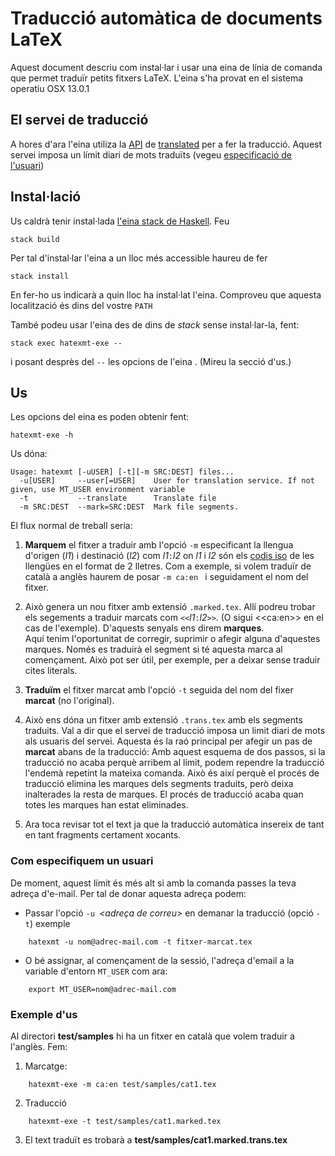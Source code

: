 # Traducció automàtica de documents LaTeX

Aquest document descriu com instal·lar i usar una eina de línia de comanda que permet traduïr
petits fitxers LaTeX.
L'eina s'ha provat en el sistema operatiu OSX 13.0.1


## El servei de traducció
A hores d'ara l'eina utiliza la [API](https://api.translated.com/v2) de [translated](https://translated.com/welcome)
per a fer la traducció.
Aquest servei imposa un límit diari de mots traduïts (vegeu [especificació de l'usuari](#com-especifiquem-un-usuari))



## Instal·lació

Us caldrà tenir instal·lada [l'eina stack de Haskell](https://docs.haskellstack.org/en/stable/).
Feu 

    stack build

Per tal d'instal·lar l'eina a un lloc més accessible haureu de fer

    stack install

En fer-ho us indicarà a quin lloc ha instal·lat l'eina.
Comproveu que aquesta localització és dins del vostre `PATH`

També podeu usar l'eina des de dins de _stack_ sense instal·lar-la, fent:

    stack exec hatexmt-exe --

i posant desprès del `--` les opcions de l'eina . (Mireu la secció d'us.)


## Us
Les opcions del eina es poden obtenir fent:

    hatexmt-exe -h

Us dóna:
````
Usage: hatexmt [-uUSER] [-t][-m SRC:DEST] files...
  -u[USER]     --user[=USER]    User for translation service. If not given, use MT_USER environment variable
  -t           --translate      Translate file
  -m SRC:DEST  --mark=SRC:DEST  Mark file segments.
````
El flux normal de treball seria:

1. **Marquem** el fitxer a traduir amb l'opció `-m` especificant la llengua d'origen (_l1_) i destinació (_l2_) com  _l1_`:`_l2_
on _l1_ i _l2_ són els [codis iso](https://en.wikipedia.org/wiki/List_of_ISO_639-1_codes) de les llengües en el format de 2 lletres.
Com a exemple, si volem traduïr de català a anglès haurem de posar `-m ca:en ` i seguidament el nom del fitxer.

2. Això genera un nou fitxer amb extensió `.marked.tex`. Allí podreu trobar els segements a traduir marcats com `<<`_l1_`:`_l2_`>>`.
(O sigui \<\<ca:en\>\> en el cas de l'exemple). D'aquests senyals ens direm **marques**.  
 Aquí tenim l'oportunitat de corregir, suprimir o afegir alguna d'aquestes marques.
 Només es traduirà el segment si té aquesta marca al començament.
 Això pot ser útil, per exemple, per a deixar sense traduir cites literals.

3. **Traduïm** el fitxer marcat amb l'opció `-t` seguida del nom del fixer **marcat** (no l'original).

4. Això ens dóna un fitxer amb extensió `.trans.tex` amb els segments traduits.
Val a dir que el servei de traducció imposa un limit diari de mots als usuaris del servei.
Aquesta és la raó principal per afegir un pas de **marcat** abans de la traducció:
Amb aquest esquema de dos passos, si la traducció no acaba perquè arribem al límit,
podem rependre la traducció l'endemà repetint la mateixa comanda.
Això és així perquè el procés de traducció elimina les marques dels segments traduits, però deixa inalterades la resta de marques.
El procés de traducció acaba quan totes les marques han estat eliminades.

5. Ara toca revisar tot el text ja que la traducció automàtica insereix de tant en tant fragments certament xocants.

### Com especifiquem un usuari

De moment, aquest límit és més alt si amb la comanda passes la teva adreça d'e-mail.
Per tal de donar aquesta adreça podem:

* Passar l'opció `-u `_\<adreça de correu\>_ en demanar la traducció (opció `-t`)
  exemple

```
    hatexmt -u nom@adrec-mail.com -t fitxer-marcat.tex
```


* O bé assignar, al començament de la sessió, l'adreça d'email a la variable d'entorn `MT_USER` com ara:

```
    export MT_USER=nom@adrec-mail.com
````

### Exemple d'us

Al directori **test/samples** hi ha un fitxer en català que volem traduir a l'anglès. Fem:

1. Marcatge:
```
    hatexmt-exe -m ca:en test/samples/cat1.tex
```

2. Traducció
```
    hatexmt-exe -t test/samples/cat1.marked.tex
```

3. El text traduït es trobarà a **test/samples/cat1.marked.trans.tex**








